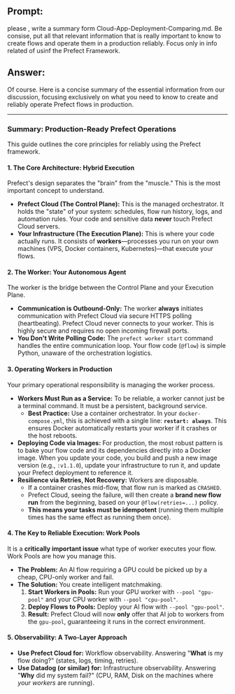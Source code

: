 ## Prompt:  
please , write a summary form Cloud-App-Deployment-Comparing.md. Be consise, put all that relevant information that is really important to know to create flows and operate them in a production reliably. Focus only in info related of usinf the Prefect Framework.  

## Answer:  


Of course. Here is a concise summary of the essential information from our discussion, focusing exclusively on what you need to know to create and reliably operate Prefect flows in production.

---

### Summary: Production-Ready Prefect Operations

This guide outlines the core principles for reliably using the Prefect framework.

#### 1. The Core Architecture: Hybrid Execution

Prefect's design separates the "brain" from the "muscle." This is the most important concept to understand.

*   **Prefect Cloud (The Control Plane):** This is the managed orchestrator. It holds the "state" of your system: schedules, flow run history, logs, and automation rules. Your code and sensitive data **never** touch Prefect Cloud servers.
*   **Your Infrastructure (The Execution Plane):** This is where your code actually runs. It consists of **workers**—processes you run on your own machines (VPS, Docker containers, Kubernetes)—that execute your flows.

#### 2. The Worker: Your Autonomous Agent

The worker is the bridge between the Control Plane and your Execution Plane.

*   **Communication is Outbound-Only:** The worker **always** initiates communication with Prefect Cloud via secure HTTPS polling (heartbeating). Prefect Cloud never connects to your worker. This is highly secure and requires no open incoming firewall ports.
*   **You Don't Write Polling Code:** The `prefect worker start` command handles the entire communication loop. Your flow code (`@flow`) is simple Python, unaware of the orchestration logistics.

#### 3. Operating Workers in Production

Your primary operational responsibility is managing the worker process.

*   **Workers Must Run as a Service:** To be reliable, a worker cannot just be a terminal command. It must be a persistent, background service.
    *   **Best Practice:** Use a container orchestrator. In your `docker-compose.yml`, this is achieved with a single line: **`restart: always`**. This ensures Docker automatically restarts your worker if it crashes or the host reboots.
*   **Deploying Code via Images:** For production, the most robust pattern is to bake your flow code and its dependencies directly into a Docker image. When you update your code, you build and push a new image version (e.g., `:v1.1.0`), update your infrastructure to run it, and update your Prefect deployment to reference it.
*   **Resilience via Retries, Not Recovery:** Workers are disposable.
    *   If a container crashes mid-flow, that flow run is marked as `CRASHED`.
    *   Prefect Cloud, seeing the failure, will then create a **brand new flow run** from the beginning, based on your `@flow(retries=...)` policy.
    *   **This means your tasks must be idempotent** (running them multiple times has the same effect as running them once).

#### 4. The Key to Reliable Execution: Work Pools

It is a **critically important issue** what type of worker executes your flow. Work Pools are how you manage this.

*   **The Problem:** An AI flow requiring a GPU could be picked up by a cheap, CPU-only worker and fail.
*   **The Solution:** You create intelligent matchmaking.
    1.  **Start Workers in Pools:** Run your GPU worker with `--pool "gpu-pool"` and your CPU worker with `--pool "cpu-pool"`.
    2.  **Deploy Flows to Pools:** Deploy your AI flow with `--pool "gpu-pool"`.
    3.  **Result:** Prefect Cloud will now **only** offer that AI job to workers from the `gpu-pool`, guaranteeing it runs in the correct environment.

#### 5. Observability: A Two-Layer Approach

*   **Use Prefect Cloud for:** Workflow observability. Answering "**What** is my flow doing?" (states, logs, timing, retries).
*   **Use Datadog (or similar) for:** Infrastructure observability. Answering "**Why** did my system fail?" (CPU, RAM, Disk on the machines where *your workers* are running).

